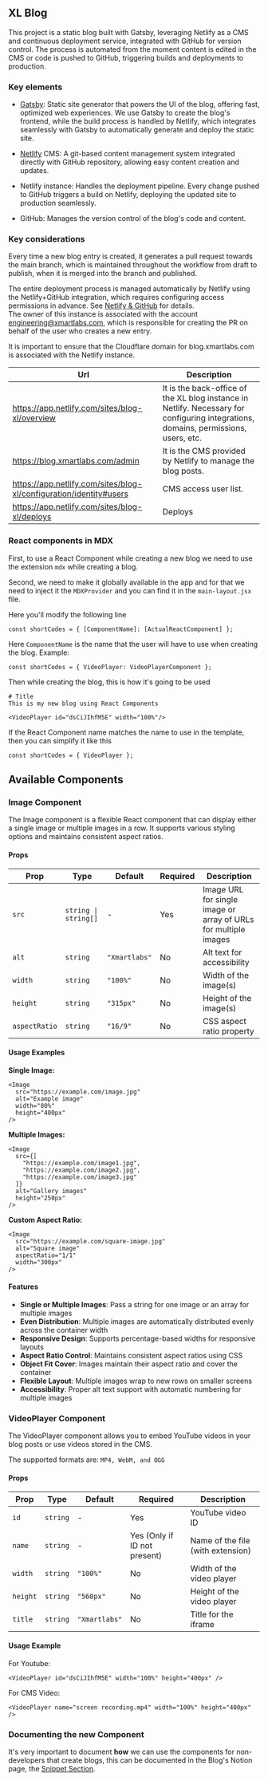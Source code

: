 ## XL Blog

This project is a static blog built with Gatsby, leveraging Netlify as a CMS and continuous deployment service, integrated with GitHub for version control. The process is automated from the moment content is edited in the CMS or code is pushed to GitHub, triggering builds and deployments to production.

### Key elements

- [Gatsby](https://www.gatsbyjs.com/): Static site generator that powers the UI of the blog, offering fast, optimized web experiences. We use Gatsby to create the blog's frontend, while the build process is handled by Netlify, which integrates seamlessly with Gatsby to automatically generate and deploy the static site.

- [Netlify](https://www.netlify.com/) CMS: A git-based content management system integrated directly with GitHub repository, allowing easy content creation and updates.

- Netlify instance: Handles the deployment pipeline. Every change pushed to GitHub triggers a build on Netlify, deploying the updated site to production seamlessly.

- GitHub: Manages the version control of the blog's code and content.

### Key considerations

Every time a new blog entry is created, it generates a pull request towards the main branch, which is maintained throughout the workflow from draft to publish, when it is merged into the branch and published.

The entire deployment process is managed automatically by Netlify using the Netlify+GitHub integration, which requires configuring access permissions in advance. See [Netlify & GitHub](https://docs.netlify.com/git/repo-permissions-linking/) for details. <br>
The owner of this instance is associated with the account engineering@xmartlabs.com, which is responsible for creating the PR on behalf of the user who creates a new entry.

It is important to ensure that the Cloudflare domain for blog.xmartlabs.com is associated with the Netlify instance.

| **Url**                                                            | **Description**                                                                                                                     |
| ------------------------------------------------------------------ | ----------------------------------------------------------------------------------------------------------------------------------- |
| https://app.netlify.com/sites/blog-xl/overview                     | It is the back-office of the XL blog instance in Netlify. Necessary for configuring integrations, domains, permissions, users, etc. |
| https://blog.xmartlabs.com/admin                                   | It is the CMS provided by Netlify to manage the blog posts.                                                                         |
| https://app.netlify.com/sites/blog-xl/configuration/identity#users | CMS access user list.                                                                                                               |
| https://app.netlify.com/sites/blog-xl/deploys                      | Deploys                                                                                                                             |

### React components in MDX

First, to use a React Component while creating a new blog we need to use the extension `mdx` while creating a blog.

Second, we need to make it globally available in the app and for that we need to inject it the `MDXProvider` and you can find it in the `main-layout.jsx` file.

Here you'll modify the following line

```
const shortCodes = { [ComponentName]: [ActualReactComponent] };
```

Here `ComponentName` is the name that the user will have to use when creating the blog.
Example:

```
const shortCodes = { VideoPlayer: VideoPlayerComponent };
```

Then while creating the blog, this is how it's going to be used

```
# Title
This is my new blog using React Components

<VideoPlayer id="dsCiJIhfM5E" width="100%"/>
```

If the React Component name matches the name to use in the template, then you can simplify it like this

```
const shortCodes = { VideoPlayer };
```

## Available Components

### Image Component

The Image component is a flexible React component that can display either a single image or multiple images in a row. It supports various styling options and maintains consistent aspect ratios.

#### Props

| Prop | Type | Default | Required | Description |
|------|------|---------|----------|-------------|
| `src` | `string \| string[]` | - | Yes | Image URL for single image or array of URLs for multiple images |
| `alt` | `string` | `"Xmartlabs"` | No | Alt text for accessibility |
| `width` | `string` | `"100%"` | No | Width of the image(s) |
| `height` | `string` | `"315px"` | No | Height of the image(s) |
| `aspectRatio` | `string` | `"16/9"` | No | CSS aspect ratio property |

#### Usage Examples

**Single Image:**
```mdx
<Image
  src="https://example.com/image.jpg"
  alt="Example image"
  width="80%"
  height="400px"
/>
```

**Multiple Images:**
```mdx
<Image
  src={[
    "https://example.com/image1.jpg",
    "https://example.com/image2.jpg",
    "https://example.com/image3.jpg"
  ]}
  alt="Gallery images"
  height="250px"
/>
```

**Custom Aspect Ratio:**
```mdx
<Image
  src="https://example.com/square-image.jpg"
  alt="Square image"
  aspectRatio="1/1"
  width="300px"
/>
```

#### Features

- **Single or Multiple Images**: Pass a string for one image or an array for multiple images
- **Even Distribution**: Multiple images are automatically distributed evenly across the container width
- **Responsive Design**: Supports percentage-based widths for responsive layouts
- **Aspect Ratio Control**: Maintains consistent aspect ratios using CSS
- **Object Fit Cover**: Images maintain their aspect ratio and cover the container
- **Flexible Layout**: Multiple images wrap to new rows on smaller screens
- **Accessibility**: Proper alt text support with automatic numbering for multiple images

### VideoPlayer Component

The VideoPlayer component allows you to embed YouTube videos in your blog posts or use videos stored in the CMS.

The supported formats are: `MP4, WebM, and OGG`

#### Props

| Prop     | Type | Default | Required                     | Description                       |
|----------|------|---------|------------------------------|-----------------------------------|
| `id`     | `string` | - | Yes                          | YouTube video ID                  |
| `name`   | `string` | - | Yes (Only if ID not present) | Name of the file (with extension) |
| `width`  | `string` | `"100%"` | No                           | Width of the video player         |
| `height` | `string` | `"560px"` | No                           | Height of the video player        |
| `title`  | `string` | `"Xmartlabs"` | No                           | Title for the iframe              |

#### Usage Example

For Youtube:
```mdx
<VideoPlayer id="dsCiJIhfM5E" width="100%" height="400px" />
```
For CMS Video:
```mdx
<VideoPlayer name="screen recording.mp4" width="100%" height="400px" />
```

### Documenting the new Component

It's very important to document **how** we can use the components for non-developers that create blogs, this can be documented in the Blog's Notion page, the [Snippet Section](https://www.notion.so/xmartlabs/Blog-Snippets-238fbac623cd80fbb43ffabb3ff38ef2).
```

